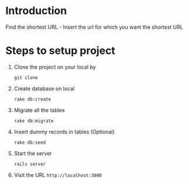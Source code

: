 # Introduction

Find the shortest URL - Insert the url for which you want the shortest URL

# Steps to setup project

1. Clone the project on your local by 

	`git clone`

2. Create database on local

	`rake db:create`

3. Migrate all the tables

	`rake db:migrate`

4. Insert dummy records in tables (Optional)
	
	`rake db:seed`

5. Start the server

	`rails server`

6. Visit the URL `http://localhost:3000`

